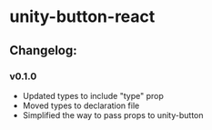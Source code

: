 # unity-button-react

## Changelog:

### v0.1.0
- Updated types to include "type" prop
- Moved types to declaration file
- Simplified the way to pass props to unity-button
